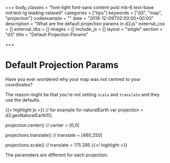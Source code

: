 +++
body_classes = "font-light font-sans content post mb-6 text-base md:text-lg leading-relaxed"
categories = ["tips"]
keywords = ["d3", "map", "projection"]
codeexample = ""
date = "2019-12-09T02:00:00+00:00"
description = "What are the default projection params in d3.js"
external_css = []
external_libs = []
images = []
include_js = []
layout = "single"
section = "d3"
title = "Default Projection Params"

+++

# Default Projection Params

Have you ever wondered why your map was not centred to your coordinates?

The reason might be that you're not setting `scale` and `translate` and they use the defaults.

{{< highlight js >}}
// for example for naturalEarth
var projection = d3.geoNaturalEarth1();

projection.center()
// center = [0,0]

projections.translate()
// translate = [480,250]

projections.scale()
// translate = 175.295
{{</ highlight >}}

The parameters are different for each projection.
